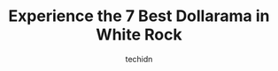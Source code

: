---
layout: ampstory
image: https://i0.wp.com/www.auto.or.id/wp-content/uploads/2023/06/dollarama-0-white-rock-1686326983.jpeg?resize=640,853
author: techidn
featured: false
description: White Rock, British Columbia, Canada is a haven for Dollarama enthusiasts, boasting an impressive array of 7 top-notch establishments. Whether youre a seasoned connoisseur or simply curious
title: Experience the 7 Best Dollarama in White Rock
cover:
   title: Experience the 7 Best Dollarama in White Rock
   subtitle: AUTO.OR.ID
   background: https://www.auto.or.id/wp-content/uploads/2023/06/dollarama-0-white-rock-1686326983.jpeg

pages: 
 - layout: thirds
   top: <h1>#1 Dollarama</h1>
   bottom: "<p>The store has wide array of products, which is great.But my concern is with the staff. Some of the staff are very impolite and lack the basic courtesy of helping their cu</p>"
   background: https://www.auto.or.id/wp-content/uploads/2023/06/dollarama-1-white-rock-1686326985.jpeg
   backgroundblur: true
 - layout: thirds
   top: <h1>#2 Dollarama</h1>
   bottom: "<p>10355 152 St, Surrey, BC V3R 7C1, Canada</p>"
   background: https://www.auto.or.id/wp-content/uploads/2023/06/dollarama-2-white-rock-1686326985.jpeg
   cta:
      link: https://www.auto.or.id/experience-the-7-best-dollarama-in-white-rock/
      text: Experience the 7 Best Dollarama in White Rock
 - layout: thirds
   top: <h1>#3 Dollarama</h1>
   bottom: "<p>Boardwalk Plaza, 10155 153 St, Surrey, BC V3R 9V8, Canada</p>"
   background: https://images.unsplash.com/photo-1580679568899-be51739ba2df?ixlib=rb-4.0.3&ixid=MnwxMjA3fDB8MHxwaG90by1wYWdlfHx8fGVufDB8fHx8&auto=format&fit=crop&w=640&h=853&q=80
   cta:
      link: https://www.auto.or.id/experience-the-7-best-dollarama-in-white-rock/
      text: Experience the 7 Best Dollarama in White Rock
 - layout: thirds
   top: <h1>#4 Dollarama</h1>
   bottom: "<p>9530 120 St Scott Town Plaza, Surrey, BC V3V 4C1, Canada</p>"
   background: https://images.unsplash.com/photo-1623261788328-cf730e9f2667?ixlib=rb-4.0.3&ixid=MnwxMjA3fDB8MHxwaG90by1wYWdlfHx8fGVufDB8fHx8&auto=format&fit=crop&w=640&h=853&q=80
   cta:
      link: https://www.auto.or.id/experience-the-7-best-dollarama-in-white-rock/
      text: Experience the 7 Best Dollarama in White Rock
 - layout: thirds
   top: <h1>#5 Dollarama</h1>
   bottom: "<p>8661 120 St, Delta, BC V4C 6R4, Canada</p>"
   background: https://images.unsplash.com/photo-1597220669155-4a3e59232dc9?ixlib=rb-4.0.3&ixid=MnwxMjA3fDB8MHxwaG90by1wYWdlfHx8fGVufDB8fHx8&auto=format&fit=crop&w=640&h=853&q=80
   cta:
      link: https://www.auto.or.id/experience-the-7-best-dollarama-in-white-rock/
      text: Experience the 7 Best Dollarama in White Rock
 - layout: thirds
   top: <h1>#6 Dollarama</h1>
   bottom: "<p>6339 200 St, Langley Twp, BC V2Y 1A2, Canada</p>"
   background: https://images.unsplash.com/photo-1612872808082-769cfb59b67d?ixlib=rb-4.0.3&ixid=MnwxMjA3fDB8MHxwaG90by1wYWdlfHx8fGVufDB8fHx8&auto=format&fit=crop&w=640&h=853&q=80
   cta:
      link: https://www.auto.or.id/experience-the-7-best-dollarama-in-white-rock/
      text: Experience the 7 Best Dollarama in White Rock
 - layout: thirds
   top: <h1>#7 Dollarama</h1>
   bottom: "<p>Fleetwood Village, 15950 Fraser Hwy, Surrey, BC V4N 0X8, Canada</p>"
   background: https://images.unsplash.com/photo-1572017932228-99087d0489c2?ixlib=rb-4.0.3&ixid=MnwxMjA3fDB8MHxwaG90by1wYWdlfHx8fGVufDB8fHx8&auto=format&fit=crop&w=640&h=853&q=80
   cta:
      link: https://www.auto.or.id/experience-the-7-best-dollarama-in-white-rock/
      text: Experience the 7 Best Dollarama in White Rock
 - layout: thirds
   middle: Continue reading...
   background: https://images.unsplash.com/photo-1558140275-312515f28cbb?ixlib=rb-4.0.3&ixid=MnwxMjA3fDB8MHxwaG90by1wYWdlfHx8fGVufDB8fHx8&auto=format&fit=crop&w=640&h=853&q=80
   cta:
      link: https://www.auto.or.id/experience-the-7-best-dollarama-in-white-rock/
      text: Experience the 7 Best Dollarama in White Rock

---